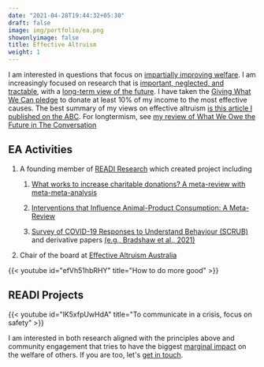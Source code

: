 ```yaml
---
date: "2021-04-28T19:44:32+05:30"
draft: false
image: img/portfolio/ea.png
showonlyimage: false
title: Effective Altruism
weight: 1
---
```


I am interested in questions that focus on [impartially improving welfare](https://80000hours.org/key-ideas/#impartial-concern). I am increasingly focused on research that is [important, neglected, and tractable](https://concepts.effectivealtruism.org/concepts/importance-neglectedness-tractability/), with a [long-term view of the future](https://80000hours.org/key-ideas/#longtermism).<!--more--> I have taken the [Giving What We Can pledge](https://www.givingwhatwecan.org/) to donate at least 10% of my income to the most effective causes. The best summary of my views on effective altruism [is this article I published on the ABC](https://www.abc.net.au/religion/the-case-for-effective-altruism/13359912). For longtermism, see [my review of What We Owe the Future in The Conversation](https://theconversation.com/what-do-we-owe-future-generations-and-what-can-we-do-to-make-their-world-a-better-place-189591)

## EA Activities

1.  A founding member of [READI Research](https://www.readiresearch.org/) which created project including

    1.  [What works to increase charitable donations? A meta-review with meta-meta-analysis](https://psyarxiv.com/yxmva/)

    2.  [Interventions that Influence Animal-Product Consumption: A Meta-Review](https://osf.io/s4bz3/)

    3.  [Survey of COVID-19 Responses to Understand Behaviour (SCRUB)](https://www.scrubcovid19.org/) and derivative papers [(e.g., Bradshaw et al., 2021)](https://www.frontiersin.org/articles/10.3389/fpsyg.2020.591638/full)

2.  Chair of the board at [Effective Altruism Australia](https://effectivealtruism.org.au/)

{{< youtube id="efVh51hbRHY" title="How to do more good" >}}


## READI Projects

{{< youtube id="lK5xfpUwHdA" title="To communicate in a crisis, focus on safety" >}}

I am interested in both research aligned with the principles above and community engagement that tries to have the biggest [marginal impact](https://80000hours.org/key-ideas/#expected-value-and-counterfactuals) on the welfare of others. If you are too, let's [get in touch](https://noetel.com.au/contact/).
